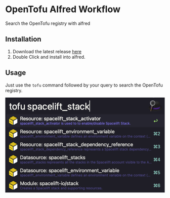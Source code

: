 # OpenTofu Alfred Workflow
Search the OpenTofu registry with alfred

## Installation

1. Download the latest release [here](https://github.com/Apollorion/opentofu-alfred/raw/refs/heads/main/opentofu_alfred.alfredworkflow)
2. Double Click and install into alfred.

## Usage

Just use the `tofu` command followed by your query to search the OpenTofu registry.

![example.png](example.png)